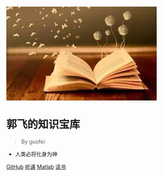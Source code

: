 ![logo](media/pic.jpg)

# 郭飞的知识宝库

> By guofei

* 人类必将化身为神


[GitHub](https://github.com/guofei9987/reading/)
[听课](http://www.guofei.site/course/#/homepage)
[Matlab](http://www.guofei.site/matlab/#/homepage)
[读书](/homepage)

